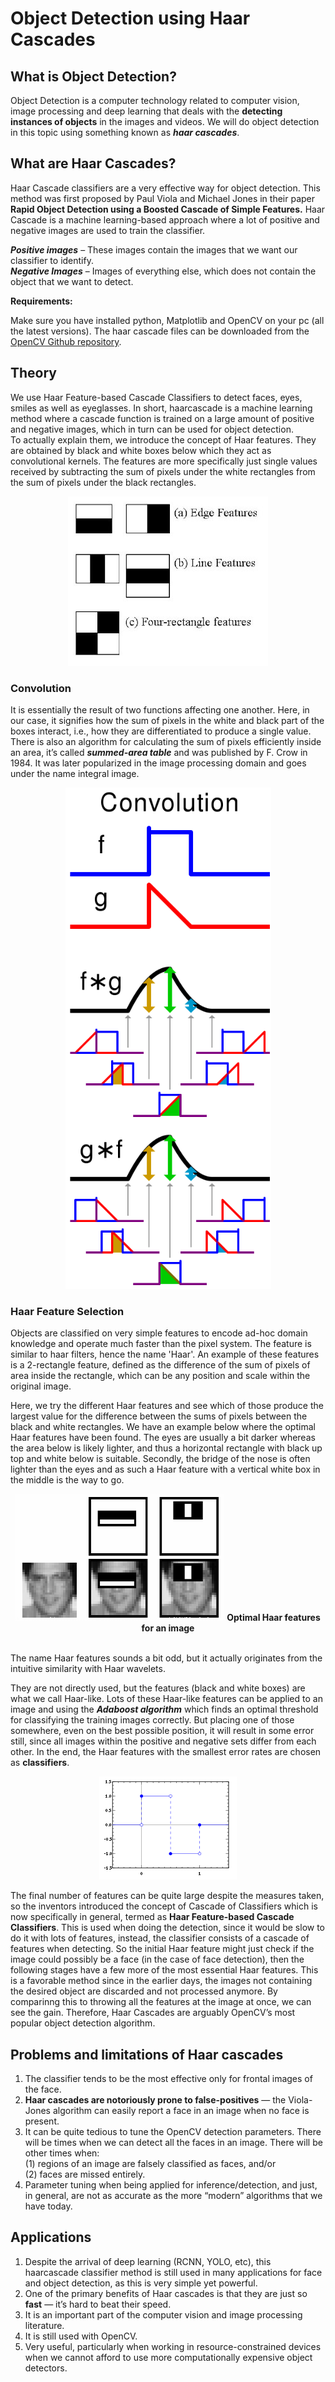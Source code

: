 # **Object Detection using Haar Cascades**

## **What is Object Detection?**

Object Detection is a computer technology related to computer vision, image processing and deep learning that deals with the **detecting instances of objects** in the images and videos. We will do object detection in this topic using something known as _**haar cascades**_.

## **What are Haar Cascades?**

Haar Cascade classifiers are a very effective way for object detection. This method was first proposed by Paul Viola and Michael Jones in their paper **Rapid Object Detection using a Boosted Cascade of Simple Features.** Haar Cascade is a machine learning-based approach where a lot of positive and negative images are used to train the classifier. 

_**Positive images**_ – These images contain the images that we want our classifier to identify.  
_**Negative Images**_ – Images of everything else, which does not contain the object that we want to detect.

**Requirements:**

Make sure you have installed python, Matplotlib and OpenCV on your pc (all the latest versions).
The haar cascade files can be downloaded from the [OpenCV Github repository](https://github.com/opencv/opencv/tree/master/data/haarcascades).

## **Theory**

We use Haar Feature-based Cascade Classifiers to detect faces, eyes, smiles as well as eyeglasses. In short, haarcascade is a machine learning method where a cascade function is trained on a large amount of positive and negative images, which in turn can be used for object detection.  
To actually explain them, we introduce the concept of Haar features. They are obtained by black and white boxes below which they act as convolutional kernels. The features are more specifically just single values received by subtracting the sum of pixels under the white rectangles from the sum of pixels under the black rectangles.

<p align="center">
   <img src="https://github.com/SamarthMR/Intern-Work/blob/main/int-cv-1/images/Object%20detection%20Images/1_hbFPsfsCqV8rf1MV8b8p5w.jpeg"
</p>

### **Convolution**

It is essentially the result of two functions affecting one another. Here, in our case, it signifies how the sum of pixels in the white and black part of the boxes interact, i.e., how they are differentiated to produce a single value.  There is also an algorithm for calculating the sum of pixels efficiently inside an area, it’s called _**summed-area table**_ and was published by F. Crow in 1984. It was later popularized in the image processing domain and goes under the name integral image.

<p align="center">
   <img src="https://github.com/SamarthMR/Intern-Work/blob/main/int-cv-1/images/Object%20detection%20Images/1_CbOUB2WgVOzVRx8iDv5APQ.png"
</p>

### **Haar Feature Selection**

Objects are classified on very simple features to encode ad-hoc domain knowledge and operate much faster than the pixel system. The feature is similar to haar filters, hence the name 'Haar'. An example of these features is a 2-rectangle feature, defined as the difference of the sum of pixels of area inside the rectangle, which can be any position and scale within the original image. 

Here, we try the different Haar features and see which of those produce the largest value for the difference between the sums of pixels between the black and white rectangles. We have an example below where the optimal Haar features have been found. The eyes are usually a bit darker whereas the area below is likely lighter, and thus a horizontal rectangle with black up top and white below is suitable. Secondly, the bridge of the nose is often lighter than the eyes and as such a Haar feature with a vertical white box in the middle is the way to go.

<p align="center">
   <img src="https://github.com/SamarthMR/Intern-Work/blob/main/int-cv-1/images/Object%20detection%20Images/1_64MTUF8nuEvSgBvYmOfhKA.png"
   <br />
   <b> Optimal Haar features for an image </b>
   <br />
   
   <br />
</p>

The name Haar features sounds a bit odd, but it actually originates from the intuitive similarity with Haar wavelets.

They are not directly used, but the features (black and white boxes) are what we call Haar-like. Lots of these Haar-like features can be applied to an image and using the _**Adaboost algorithm**_ which finds an optimal threshold for classifying the training images correctly. But placing one of those somewhere, even on the best possible position, it will result in some error still, since all images within the positive and negative sets differ from each other. In the end, the Haar features with the smallest error rates are chosen as **classifiers**.

<p align="center">
   <img src="https://github.com/SamarthMR/Intern-Work/blob/main/int-cv-1/images/Object%20detection%20Images/1_MUeF9CIalU87NC-6T7mNWw.png"
</p>

The final number of features can be quite large despite the measures taken, so the inventors introduced the concept of Cascade of Classifiers which is now specifically in general, termed as **Haar Feature-based Cascade Classifiers**. This is used when doing the detection, since it would be slow to do it with lots of features, instead, the classifier consists of a cascade of features when detecting. So the initial Haar feature might just check if the image could possibly be a face (in the case of face detection), then the following stages have a few more of the most essential Haar features. This is a favorable method since in the earlier days, the images not containing the desired object are discarded and not processed anymore. By comparinng this to throwing all the features at the image at once, we can see the gain. Therefore, Haar Cascades are arguably OpenCV’s most popular object detection algorithm.

## **Problems and limitations of Haar cascades**

1. The classifier tends to be the most effective only for frontal images of the face.  
2. **Haar cascades are notoriously prone to false-positives** — the Viola-Jones algorithm can easily report a face in an image when no face is present.  
3. It can be quite tedious to tune the OpenCV detection parameters. There will be times when we can detect all the faces in an image. There will be other times when:  
    (1) regions of an image are falsely classified as faces, and/or  
    (2) faces are missed entirely.
4. Parameter tuning when being applied for inference/detection, and just, in general, are not as accurate as the more “modern” algorithms that we have today.

## **Applications**

1. Despite the arrival of deep learning (RCNN, YOLO, etc), this haarcascade classifier method is still used in many applications for face and object detection, as this is very simple yet powerful.
2. One of the primary benefits of Haar cascades is that they are just so **fast** — it’s hard to beat their speed.
3. It is an important part of the computer vision and image processing literature.
4. It is still used with OpenCV.
5. Very useful, particularly when working in resource-constrained devices when we cannot afford to use more computationally expensive object detectors.